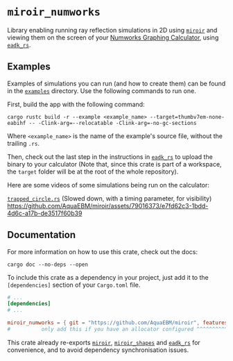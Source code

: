 # `miroir_numworks`

Library enabling running ray reflection simulations in 2D using [`miroir`](../miroir_core) and viewing them on the screen of your [Numworks Graphing Calculator](https://www.numworks.com/), using [`eadk_rs`](https://github.com/AquaEBM/eadk_rs).

## Examples

Examples of simulations you can run (and how to create them) can be found in the [`examples`](examples) directory. Use the following commands to run one.

First, build the app with the following command:

```shell
cargo rustc build -r --example <example_name> --target=thumbv7em-none-eabihf -- -Clink-arg=--relocatable -Clink-arg=-no-gc-sections
```

Where `<example_name>` is the name of the example's source file, without the trailing `.rs`.

Then, check out the last step in the instructions in [`eadk_rs`](https://github.com/AquaEBM/eadk_rs) to upload the binary to your calculator (Note that, since this crate is part of a workspace, the `target` folder will be at the root of the whole repository).

Here are some videos of some simulations being run on the calculator:

[`trapped_circle.rs`](examples/trapped_circle.rs) (Slowed down, with a timing parameter, for visibility)
https://github.com/AquaEBM/miroir/assets/79016373/e7fd62c3-1bdd-4d6c-a17b-de3517f60b39

## Documentation

For more information on how to use this crate, check out the docs:

```shell
cargo doc --no-deps --open
```

To include this crate as a dependency in your project, just add it to the `[dependencies]` section of your `Cargo.toml` file.

```toml
# ...
[dependencies]
# ...

miroir_numworks = { git = "https://github.com/AquaEBM/miroir", features = ["alloc"] }
#          only add this if you have an allocator configured ^^^^^^^^^^^^^^^^^^^^^^
```

This crate already re-exports [`miroir`](../miroir_core), [`miroir_shapes`](../miroir_shapes) and [`eadk_rs`](https://github.com/AquaEBM/eadk_rs) for convenience, and to avoid dependency synchronisation issues.
